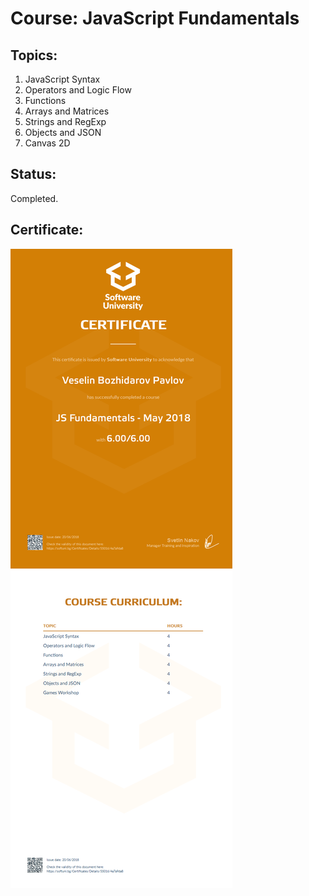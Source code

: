 # Course: JavaScript Fundamentals

## Topics:
01. JavaScript Syntax
02. Operators and Logic Flow
03. Functions
04. Arrays and Matrices
05. Strings and RegExp
06. Objects and JSON
07. Canvas 2D

## Status:
Completed.

## Certificate:
<img src="certificate.jpeg"/>
 
